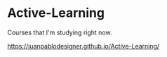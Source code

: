 # Active-Learning
Courses that I'm studying right now.

https://juanpablodesigner.github.io/Active-Learning/
